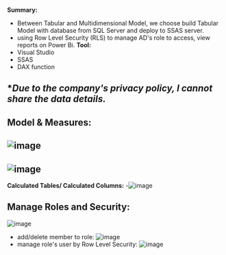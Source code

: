 <b>Summary:</b>
- Between Tabular and Multidimensional Model, we choose build Tabular Model with database from SQL Server and deploy to SSAS server.
- using Row Level Security (RLS) to manage AD's role to access, view reports on Power Bi.
<b>Tool:</b>
- Visual Studio
- SSAS
- DAX function

**Due to the company's privacy policy, I cannot share the data details.*
- 
<b>Model & Measures:</b>
-
![image](https://user-images.githubusercontent.com/59658937/220310358-a826cb54-f3aa-4d9c-a8df-3497b2a89acf.png)
-
![image](https://user-images.githubusercontent.com/59658937/220310559-8daf973a-b77e-48df-932d-3c0fa8aed147.png)
-
<b>Calculated Tables/ Calculated Columns:</b>
-![image](https://user-images.githubusercontent.com/59658937/220312269-99b4ee1a-368f-4e7b-b667-e2ffa60cbfca.png)

<b>Manage Roles and Security:</b>
-
![image](https://user-images.githubusercontent.com/59658937/220310675-94b1a3e4-aa09-42a9-b15b-bde7409b1da7.png)
- add/delete member to role:
![image](https://user-images.githubusercontent.com/59658937/220310909-4a90d906-7ce0-4f46-88ab-6f8019986048.png)
- manage role's user by Row Level Security:
![image](https://user-images.githubusercontent.com/59658937/220311188-4b511e39-f732-40df-93db-09d275ebcd07.png)

